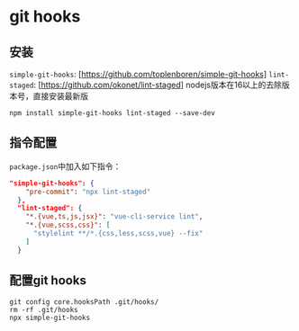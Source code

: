 # git hooks

## 安装
`simple-git-hooks`: [https://github.com/toplenboren/simple-git-hooks]
`lint-staged`: [https://github.com/okonet/lint-staged]
nodejs版本在16以上的去除版本号，直接安装最新版

`npm install simple-git-hooks lint-staged --save-dev`

## 指令配置
`package.json`中加入如下指令：

```json
"simple-git-hooks": {
    "pre-commit": "npx lint-staged"
  },
  "lint-staged": {
    "*.{vue,ts,js,jsx}": "vue-cli-service lint",
    "*.{vue,scss,css}": [
      "stylelint **/*.{css,less,scss,vue} --fix"
    ]
  }

```

## 配置git hooks

```
git config core.hooksPath .git/hooks/
rm -rf .git/hooks
npx simple-git-hooks
```
